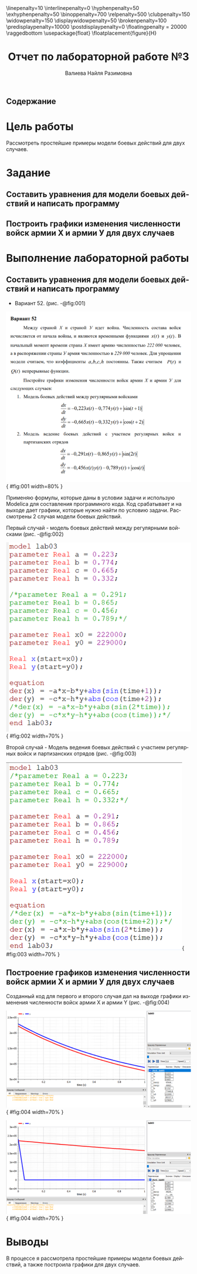 ﻿---
# Front matter
lang: ru-RU
title: "Отчет по лабораторной работе №3"
author: "Валиева Найля Разимовна"

# Formatting
toc-title: "Содержание"
toc: true # Table of contents
toc_depth: 2
lof: true # List of figures
lot: true # List of tables
fontsize: 12pt
linestretch: 1.5
papersize: a4paper
documentclass: scrreprt
polyglossia-lang: russian
polyglossia-otherlangs: english
mainfont: PT Serif
romanfont: PT Serif
sansfont: PT Sans
monofont: PT Mono
mainfontoptions: Ligatures=TeX
romanfontoptions: Ligatures=TeX
sansfontoptions: Ligatures=TeX,Scale=MatchLowercase
monofontoptions: Scale=MatchLowercase
indent: true
pdf-engine: lualatex
header-includes:
  - \linepenalty=10 # the penalty added to the badness of each line within a paragraph (no associated penalty node) Increasing the value makes tex try to have fewer lines in the paragraph.
  - \interlinepenalty=0 # value of the penalty (node) added after each line of a paragraph.
  - \hyphenpenalty=50 # the penalty for line breaking at an automatically inserted hyphen
  - \exhyphenpenalty=50 # the penalty for line breaking at an explicit hyphen
  - \binoppenalty=700 # the penalty for breaking a line at a binary operator
  - \relpenalty=500 # the penalty for breaking a line at a relation
  - \clubpenalty=150 # extra penalty for breaking after first line of a paragraph
  - \widowpenalty=150 # extra penalty for breaking before last line of a paragraph
  - \displaywidowpenalty=50 # extra penalty for breaking before last line before a display math
  - \brokenpenalty=100 # extra penalty for page breaking after a hyphenated line
  - \predisplaypenalty=10000 # penalty for breaking before a display
  - \postdisplaypenalty=0 # penalty for breaking after a display
  - \floatingpenalty = 20000 # penalty for splitting an insertion (can only be split footnote in standard LaTeX)
  - \raggedbottom # or \flushbottom
  - \usepackage{float} # keep figures where there are in the text
  - \floatplacement{figure}{H} # keep figures where there are in the text
---

# Цель работы

Рассмотреть простейшие примеры модели боевых действий для двух случаев. 

# Задание

## Составить уравнения для модели боевых действий и написать программу
## Построить графики изменения численности войск армии Х и армии У для двух случаев


# Выполнение лабораторной работы

## Составить уравнения для модели боевых действий и написать программу

- Вариант 52. (рис. -@fig:001)

![Поставленная задача](image\0.png){ #fig:001 width=80% }

Применяю формулы, которые даны в условии задачи и использую Modelica для составления программного кода. 
Код срабатывает и на выходе дает графики, которые нужно найти по условию задачи. Рассмотрены 2 случая модели боевых действий. 

Первый случай - модель боевых действий между регулярными войсками (рис. -@fig:002)

![Первый случай](image\1.png){ #fig:002 width=70% }

Второй случай - Модель ведения боевых действий с участием регулярных войск и партизанских отрядов (рис. -@fig:003)

![Второй случай](image\1a.png){ #fig:003 width=70% }

## Построение графиков изменения численности войск армии Х и армии У для двух случаев

Созданный код для первого и второго случая дал на выходе графики изменения численности войск 
армии X и армии Y (рис. -@fig:004)

![График для первого случая](image\2.png){ #fig:004 width=70% }

![График для второго случая](image\3.png){ #fig:004 width=70% }

# Выводы

В процессе я рассмотрела простейшие примеры модели боевых действий, а также построила графики для двух случаев.


